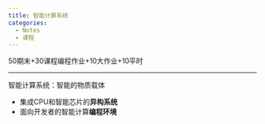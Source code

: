 ```yaml
---
title: 智能计算系统
categories:
  - Notes
  - 课程
---
```

50期末+30课程编程作业+10大作业+10平时

---

智能计算系统：智能的物质载体
- 集成CPU和智能芯片的**异构系统**
- 面向开发者的智能计算**编程环境**
